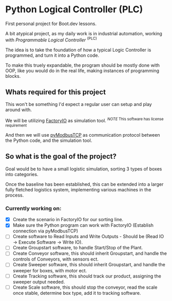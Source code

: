 # Python Logical Controller (PLC)
First personal project for Boot.dev lessons.

A bit atypical project, as my daily work is in industrial automation, working with _Programmable Logical Controller_ <sup>(PLC)</sup>

The idea is to take the foundation of how a typical Logic Controller is programmed, and turn it into a Python code.

To make this truely expandable, the program should be mostly done with OOP, like you would do in the real life, making instances of programming blocks.

## Whats required for this project
This won't be something I'd expect a regular user can setup and play around with.

We will be utilizing [FactoryIO](https://factoryio.com) as simulation tool. <sup>*NOTE* This software has license requirement</sup>

And then we will use [pyModbusTCP](https://pypi.org/project/pyModbusTCP/) as communication protocol between the Python code, and the simulation tool.

## So what is the goal of the project?
Goal would be to have a small logistic simulation, sorting 3 types of boxes into categories.

Once the baseline has been established, this can be extended into a larger fully fletched logistics system, implementing various machines in the process.

### Currently working on:
 - [x] Create the scenario in FactoryIO for our sorting line.
 - [x] Make sure the Python program can work with FactoryIO (Establish connection via pyModbusTCP)
 - [ ] Create software to Read Inputs and Write Outputs - Should be (Read IO -> Execute Software -> Write IO).
 - [ ] Create Groupstart software, to handle Start/Stop of the Plant.
 - [ ] Create Conveyor software, this should inherit Groupstart, and handle the controls of Conveyors, with sensors ect.
 - [ ] Create Sweeper software, this should inherit Groupstart, and handle the sweeper for boxes, with motor ect.
 - [ ] Create Tracking software, this should track our product, assigning the sweeper output needed.
 - [ ] Create Scale software, this should stop the conveyor, read the scale once stable, determine box type, add it to tracking software.
